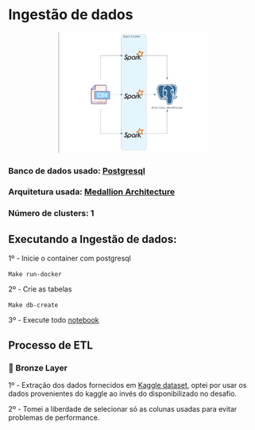 # Ingestão de dados

<div style="width:60%; margin: auto;">
    <img src="./images/data_ingestion_diagram.png">
</div>

### Banco de dados usado: [Postgresql](https://www.postgresql.org/)

### Arquitetura usada: [Medallion Architecture](https://www.databricks.com/glossary/medallion-architecture)

### Número de clusters: 1

## Executando a Ingestão de dados:

1º - Inicie o container com postgresql

`Make run-docker`

2º - Crie as tabelas

`Make db-create`

3º - Execute todo [notebook](../ame_data_engineer_challenge/data_ingestion.ipynb)

## Processo de ETL

### 🥉 Bronze Layer

1º - Extração dos dados fornecidos em [Kaggle dataset](https://www.kaggle.com/datasets/stackoverflow/stack-overflow-2018-developer-survey?select=survey_results_public.csv), optei por usar os dados provenientes do kaggle ao invés do disponibilizado no desafio.

2º - Tomei a liberdade de selecionar só as colunas usadas para evitar problemas de performance.  
